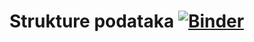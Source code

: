 # Strukture podataka [![Binder](https://mybinder.org/badge_logo.svg)](https://mybinder.org/v2/gh/fsr-sp/sp-2019-2/master)

